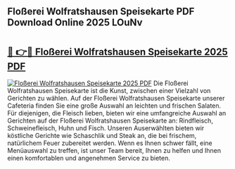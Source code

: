## Floßerei Wolfratshausen Speisekarte PDF Download Online 2025 LOuNv

# <h2><a href="http://gc8g5b.nevu.top/?p=Flo%c3%9ferei+Wolfratshausen+Speisekarte">🔗 👉🔴 Floßerei Wolfratshausen Speisekarte 2025 PDF</a></h2>

[![Floßerei Wolfratshausen Speisekarte 2025 PDF](https://i.imgur.com/dBaPXMq.png)](http://gc8g5b.nevu.top/?p=Flo%c3%9ferei+Wolfratshausen+Speisekarte)
Die Floßerei Wolfratshausen Speisekarte ist die Kunst, zwischen einer Vielzahl von Gerichten zu wählen. Auf der Floßerei Wolfratshausen Speisekarte unserer Cafeteria finden Sie eine große Auswahl an leichten und frischen Salaten. Für diejenigen, die Fleisch lieben, bieten wir eine umfangreiche Auswahl an Gerichten auf der Floßerei Wolfratshausen Speisekarte an: Rindfleisch, Schweinefleisch, Huhn und Fisch. Unseren Auserwählten bieten wir köstliche Gerichte wie Schaschlik und Steak an, die bei frischem, natürlichem Feuer zubereitet werden. Wenn es Ihnen schwer fällt, eine Menüauswahl zu treffen, ist unser Team bereit, Ihnen zu helfen und Ihnen einen komfortablen und angenehmen Service zu bieten.

